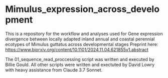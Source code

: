 # Mimulus_expression_across_development
This is a repository for the workflow and analyses used for Gene expression divergence between locally adapted inland annual and coastal perennial ecotypes of Mimulus guttatus across developmental stages 
Preprint here: https://www.biorxiv.org/content/10.1101/2024.11.04.621855v1.abstract

The 01_sequence_read_proccessing script was written and executed by Billie Gould. All other scripts were written and exectuted by David Lowry with heavy assistance from Claude 3.7 Sonnet. 
